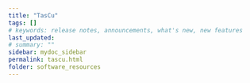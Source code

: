 ```yaml
---
title: "TasCu"
tags: []
# keywords: release notes, announcements, what's new, new features
last_updated: 
# summary: ""
sidebar: mydoc_sidebar
permalink: tascu.html
folder: software_resources
---
```

